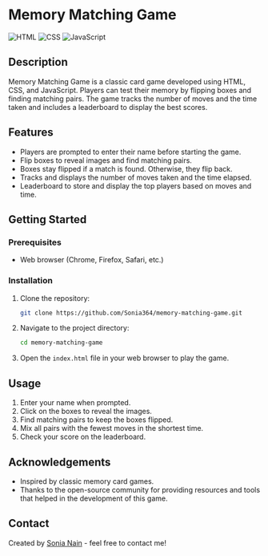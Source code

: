 # Memory Matching Game

![HTML](https://img.shields.io/badge/HTML-5-orange)
![CSS](https://img.shields.io/badge/CSS-3-blue)
![JavaScript](https://img.shields.io/badge/JavaScript-ES6-yellow)

## Description

Memory Matching Game is a classic card game developed using HTML, CSS, and JavaScript. Players can test their memory by flipping boxes and finding matching pairs. The game tracks the number of moves and the time taken and includes a leaderboard to display the best scores.

## Features

- Players are prompted to enter their name before starting the game.
- Flip boxes to reveal images and find matching pairs.
- Boxes stay flipped if a match is found. Otherwise, they flip back.
- Tracks and displays the number of moves taken and the time elapsed.
- Leaderboard to store and display the top players based on moves and time.

## Getting Started

### Prerequisites

- Web browser (Chrome, Firefox, Safari, etc.)

### Installation

1. Clone the repository:

    ```bash
    git clone https://github.com/Sonia364/memory-matching-game.git
    ```

2. Navigate to the project directory:

    ```bash
    cd memory-matching-game
    ```

3. Open the `index.html` file in your web browser to play the game.

## Usage

1. Enter your name when prompted.
2. Click on the boxes to reveal the images.
3. Find matching pairs to keep the boxes flipped.
4. Mix all pairs with the fewest moves in the shortest time.
5. Check your score on the leaderboard.

## Acknowledgements

- Inspired by classic memory card games.
- Thanks to the open-source community for providing resources and tools that helped in the development of this game.

## Contact

Created by [Sonia Nain](https://github.com/Sonia364/) - feel free to contact me!


